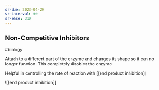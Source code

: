 ```yaml
---
sr-due: 2023-04-20
sr-interval: 50
sr-ease: 310
---
```

## Non-Competitive Inhibitors
#biology 

Attach to a different part of the enzyme and changes its shape so it can no longer function.
This completely disables the enzyme

Helpful in controlling the rate of reaction with [[end product inhibition]]

![[end product inhibition]]